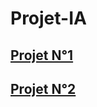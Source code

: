# Projet-IA
## [Projet N°1](https://github.com/IsupposeAxel/Projet-IA/tree/Projet-N%C2%B01)
## [Projet N°2](https://github.com/IsupposeAxel/Projet-IA/tree/Projet-N%C2%B01)
